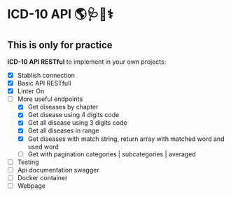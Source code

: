 # ICD-10 API 🌎🩺📃⚕

## This is only for practice

**ICD-10 API RESTful** to implement in your own projects:

- [x] Stablish connection
- [x] Basic API RESTfull
- [x] Linter On
- [ ] More useful endpoints
  - [x] Get diseases by chapter
  - [x] Get disease using 4 digits code
  - [x] Get all disease using 3 digits code
  - [x] Get all diseases in range
  - [x] Get diseases with match string, return array with matched word and used word
  - [ ] Get with pagination categories | subcategories | averaged
- [ ] Testing
- [ ] Api documentation swagger
- [ ] Docker container
- [ ] Webpage
